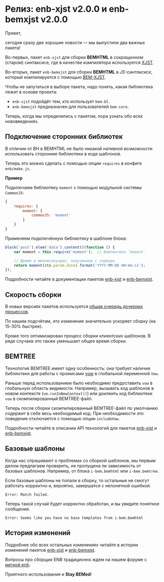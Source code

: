 # Релиз: enb-xjst v2.0.0 и enb-bemxjst v2.0.0

Привет, 

сегодня сразу две хорошие новости — мы выпустили два важных пакета!

Во-первых, пакет `enb-xjst` для сборки **BEMHTML** в *сокращенном* (старом) синтаксисе, где в качестве компилятора используется [XJST](https://en.bem.info/tools/templating-engines/xjst/).

Во-вторых, пакет `enb-bemxjst` для сборки **BEMHTML** в *JS-синтаксисе*, который компилируется с помощью [BEM-XJST](https://ru.bem.info/tools/templating-engines/bemxjst/).

Чтобы не запутаться в выборе пакета, надо понять, какая библиотека лежит в основе проекта:

* `enb-xjst` подойдёт тем, кто использует `bem-bl`.
* `enb-bemxjst` предназначен для пользователей `bem-core`.

Теперь, когда мы определились с пакетом, пора узнать обо всех нововведениях.

## Подключение сторонних библиотек

В отличии от BH в BEMHTML не было никакой нативной возможности использовать сторонние библиотеки в коде шаблонов.

Теперь это можно сделать с помощью опции `requires` в конфиге `enb/make.js`.

**Пример**

Подключаем библиотеку `moment` с помощью модульной системы `CommonJS`:
 
```js
{
    requires: {
        moment: {
            commonJS: 'moment'
        }
    }
}
```

Применяем подключённую библиотеку в шаблоне блока:

```js
block('post').elem('data').content()(function () {
    var moment = this.require('moment');  // Библиотека `moment`

    // Время в миллисекундах, полученное с сервера
    return moment(ctx.param.date).format('YYYY-MM-DD HH:mm:ss');
});
```

Подробности читайте в документации пакетов [enb-xjst](https://ru.bem.info/tools/bem/enb-xjst/readme/#Подключение-сторонних-библиотек) и [enb-bemxjst](https://ru.bem.info/tools/bem/enb-bemxjst/readme/#Особенности-работы-пакета).

## Скорость сборки

В новых версиях пакетов используется [общая очередь дочерних процессов](https://github.com/enb-make/enb#nodegetsharedresources). 

По нашим подсчётам, это изменение значительно ускоряет сборку (на 15-30% быстрее).

Кроме того оптимизирован процесс сборки клиентских шаблонов. В ряде случаев это также уменьшает общее время сборки.

## BEMTREE

Технология BEMTREE имеет одну особенность: она требует наличие библиотеки для работы с промисами [vow](http://dfilatov.github.io/vow/) в глобальной переменной `Vow`.

Раньше перед использованием было необходимо предоставить `vow` в глобальную область видимости. Например, вызывать код шаблонов в новом контексте (`vm.runInNewContext()`) или доклеить код библиотеки `vow` в скомпилированный BEMTREE-файл.

Теперь после сборки скомпилированный BEMTREE-файл по умолчанию содержит в себе весь необходимый код. При необходимости это поведение отключается с помощью опции `includeVow`.

Подробности читайте в описании API технологий для пакетов [enb-xjst](https://ru.bem.info/tools/bem/enb-xjst/api/#includevow) и [enb-bemxjst](https://ru.bem.info/tools/bem/enb-bemxjst/api/#includevow).

## Базовые шаблоны

Когда нас спрашивают о проблемах со сборкой шаблонов, мы первым делом предлагаем проверить, не пропущена ли зависимость от базовых шаблонов. Например, от блока `i-bem.bemhtml` или `i-bem.bemtree`.

Если базовые шаблоны не попали в сборку, то остальные не смогут работать корректно и, вероятно, завершатся с непонятной ошибкой.

```
Error: Match failed.
```

Теперь такой случай будет корректно обработан, и вы увидите понятное сообщение.

```
Error: Seems like you have no base templates from i-bem.bemhtml
```

## История изменений

Подробнее обо всех остальных изменениях читайте в истории изменений пакетов [enb-xjst](https://ru.bem.info/tools/bem/enb-xjst/changelog/#200) и [enb-bemxjst](https://ru.bem.info/tools/bem/enb-bemxjst/changelog/#200).

Вопросы про сборщик ENB традиционно ждем на нашем форуме с [меткой enb](https://ru.bem.info/forum/?labels=enb).

Приятного использования и **Stay BEMed**!
